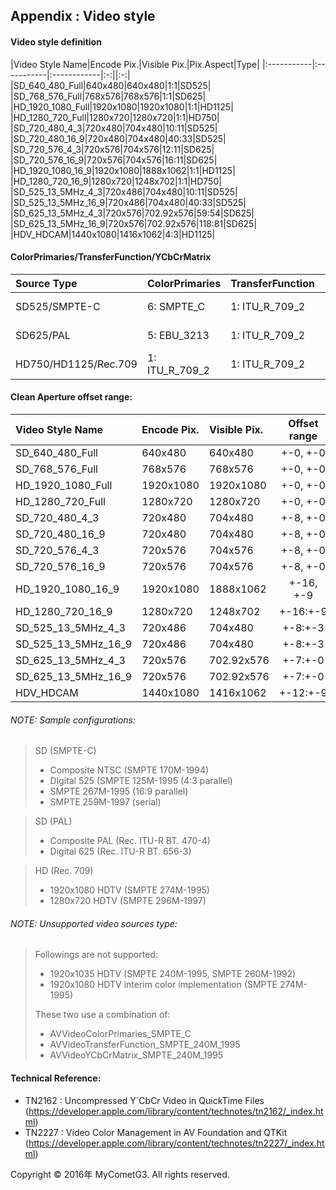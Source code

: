 ## Appendix : Video style

#### Video style definition
|Video Style Name|Encode Pix.|Visible Pix.|Pix.Aspect|Type|
|:-----------|:-----------|:------------|:-:||:-:|
|SD_640_480_Full|640x480|640x480|1:1|SD525|
|SD_768_576_Full|768x576|768x576|1:1|SD625|
|HD_1920_1080_Full|1920x1080|1920x1080|1:1|HD1125|
|HD_1280_720_Full|1280x720|1280x720|1:1|HD750|
|SD_720_480_4_3|720x480|704x480|10:11|SD525|
|SD_720_480_16_9|720x480|704x480|40:33|SD525|
|SD_720_576_4_3|720x576|704x576|12:11|SD625|
|SD_720_576_16_9|720x576|704x576|16:11|SD625|
|HD_1920_1080_16_9|1920x1080|1888x1062|1:1|HD1125|
|HD_1280_720_16_9|1280x720|1248x702|1:1|HD750|
|SD_525_13_5MHz_4_3|720x486|704x480|10:11|SD525|
|SD_525_13_5MHz_16_9|720x486|704x480|40:33|SD525|
|SD_625_13_5MHz_4_3|720x576|702.92x576|59:54|SD625|
|SD_625_13_5MHz_16_9|720x576|702.92x576|118:81|SD625|
|HDV_HDCAM|1440x1080|1416x1062|4:3|HD1125|

#### ColorPrimaries/TransferFunction/YCbCrMatrix
|Source Type|ColorPrimaries|TransferFunction|YCbCrMatrix|
|:---|:-------------|:----------------|:------------|
|SD525/SMPTE-C|6: SMPTE_C|1: ITU_R_709_2|6: ITU_R_601_4|
|SD625/PAL|5: EBU_3213|1: ITU_R_709_2|6: ITU_R_601_4|
|HD750/HD1125/Rec.709|1: ITU_R_709_2|1: ITU_R_709_2|1: ITU_R_709_2|

#### Clean Aperture offset range:
|Video Style Name|Encode Pix.|Visible Pix.|Offset range|
|:-----------|:-----------|:------------|:-:|
|SD_640_480_Full|640x480|640x480|+-0, +-0|
|SD_768_576_Full|768x576|768x576|+-0, +-0|
|HD_1920_1080_Full|1920x1080|1920x1080|+-0, +-0|
|HD_1280_720_Full|1280x720|1280x720|+-0, +-0|
|SD_720_480_4_3|720x480|704x480|+-8, +-0|
|SD_720_480_16_9|720x480|704x480|+-8, +-0|
|SD_720_576_4_3|720x576|704x576|+-8, +-0|
|SD_720_576_16_9|720x576|704x576|+-8, +-0|
|HD_1920_1080_16_9|1920x1080|1888x1062|+-16, +-9|
|HD_1280_720_16_9|1280x720|1248x702|+-16:+-9|
|SD_525_13_5MHz_4_3|720x486|704x480|+-8:+-3|
|SD_525_13_5MHz_16_9|720x486|704x480|+-8:+-3|
|SD_625_13_5MHz_4_3|720x576|702.92x576|+-7:+-0|
|SD_625_13_5MHz_16_9|720x576|702.92x576|+-7:+-0|
|HDV_HDCAM|1440x1080|1416x1062|+-12:+-9|

###### NOTE: Sample configurations:
> SD (SMPTE-C)
>- Composite NTSC (SMPTE 170M-1994)
>- Digital 525 (SMPTE 125M-1995 (4:3 parallel)
>- SMPTE 267M-1995 (16:9 parallel)
>- SMPTE 259M-1997 (serial)

> SD (PAL)
>- Composite PAL (Rec. ITU-R BT. 470-4)
>- Digital 625 (Rec. ITU-R BT. 656-3)

> HD (Rec. 709)
>- 1920x1080 HDTV (SMPTE 274M-1995)
>- 1280x720 HDTV (SMPTE 296M-1997)

###### NOTE: Unsupported video sources type:
> Followings are not supported:
>- 1920x1035 HDTV (SMPTE 240M-1995, SMPTE 260M-1992)
>- 1920x1080 HDTV interim color implementation (SMPTE 274M-1995)
>
>These two use a combination of:
>- AVVideoColorPrimaries_SMPTE_C
>- AVVideoTransferFunction_SMPTE_240M_1995
>- AVVideoYCbCrMatrix_SMPTE_240M_1995

#### Technical Reference:
- TN2162 : Uncompressed Y´CbCr Video in QuickTime Files
(https://developer.apple.com/library/content/technotes/tn2162/_index.html)
- TN2227 : Video Color Management in AV Foundation and QTKit
(https://developer.apple.com/library/content/technotes/tn2227/_index.html)

Copyright © 2016年 MyCometG3. All rights reserved.
